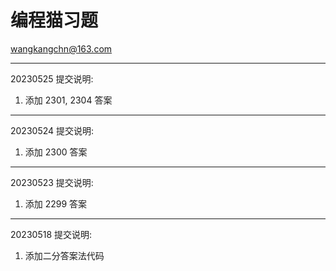 # 编程猫习题  
<wangkangchn@163.com>


---
20230525 提交说明: 
1. 添加 2301, 2304 答案 

---
20230524 提交说明: 
1. 添加 2300 答案 

---
20230523 提交说明: 
1. 添加 2299 答案 

---
20230518 提交说明: 
1. 添加二分答案法代码  